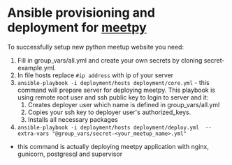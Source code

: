 # Ansible provisioning and deployment for [meetpy](https://github.com/meetpy/meetpy)
To successfully setup new python meetup website you need:
1. Fill in group_vars/all.yml and create your own secrets by cloning secret-example.yml.
2. In file hosts replace `#ip address` with ip of your server
3. `ansible-playbook -i deployment/hosts deployment/core.yml` - this command will prepare server
for deploying meetpy. This playbook is using remote root user and ssh public key to login to server and it:
    1. Creates deployer user which name is defined in group_vars/all.yml
    2. Copies your ssh key to deployer user's authorized_keys.
    3. Installs all necessary packages
4. `ansible-playbook -i deployment/hosts deployment/deploy.yml  --extra-vars "@group_vars/secret-<your_meetup_name>.yml"`
 - this command is actually deploying meetpy application
with nginx, gunicorn, postgresql and supervisor
